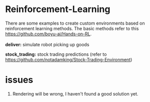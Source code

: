 # Reinforcement-Learning
There are some examples to create custom environments based on reinforcement learning methods. The basic methods refer to this https://github.com/boyu-ai/Hands-on-RL.
<br />
<br />
**deliver:** simulate robot picking up goods
__</p>stock_trading:__ stock trading predictions (refer to https://github.com/notadamking/Stock-Trading-Environment)

# issues
1. Rendering will be wrong, I haven't found a good solution yet. 
